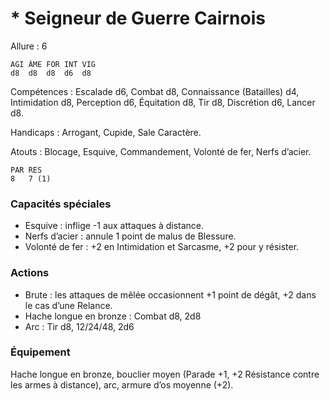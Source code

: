 # * Seigneur de Guerre Cairnois

Allure : 6

	AGI	ÂME	FOR	INT	VIG
	d8	d8	d8	d6	d8

Compétences : Escalade d6, Combat d8, Connaissance (Batailles) d4, Intimidation d8, Perception d6, Équitation d8, Tir d8, Discrétion d6, Lancer d8.

Handicaps : Arrogant, Cupide, Sale Caractère.

Atouts : Blocage, Esquive, Commandement, Volonté de fer, Nerfs d’acier.

	PAR	RES
	8	7 (1)

### Capacités spéciales
- Esquive : inflige -1 aux attaques à distance.
- Nerfs d’acier : annule 1 point de malus de Blessure.
- Volonté de fer : +2 en Intimidation et Sarcasme, +2 pour y résister.

### Actions
- Brute : les attaques de mêlée occasionnent +1 point de dégât, +2 dans le cas d’une Relance.
- Hache longue en bronze : Combat d8, 2d8
- Arc : Tir d8, 12/24/48, 2d6

### Équipement
Hache longue en bronze, bouclier moyen (Parade +1, +2 Résistance contre les armes à distance), arc, armure d’os moyenne (+2).
